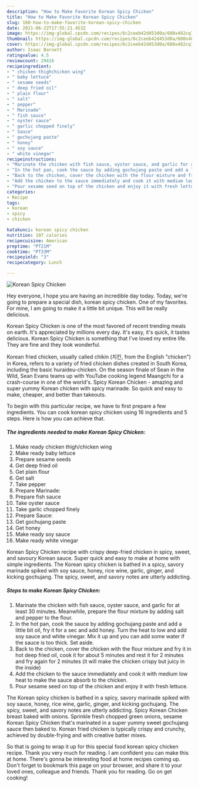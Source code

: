 ```yaml
---
description: "How to Make Favorite Korean Spicy Chicken"
title: "How to Make Favorite Korean Spicy Chicken"
slug: 160-how-to-make-favorite-korean-spicy-chicken
date: 2021-06-22T17:55:21.453Z
image: https://img-global.cpcdn.com/recipes/6c2ceeb42d453d0a/680x482cq70/korean-spicy-chicken-recipe-main-photo.jpg
thumbnail: https://img-global.cpcdn.com/recipes/6c2ceeb42d453d0a/680x482cq70/korean-spicy-chicken-recipe-main-photo.jpg
cover: https://img-global.cpcdn.com/recipes/6c2ceeb42d453d0a/680x482cq70/korean-spicy-chicken-recipe-main-photo.jpg
author: Isaac Barnett
ratingvalue: 4.5
reviewcount: 29416
recipeingredient:
- " chicken thighchicken wing"
- " baby lettuce"
- " sesame seeds"
- " deep fried oil"
- " plain flour"
- " salt"
- " pepper"
- " Marinade"
- " fish sauce"
- " oyster sauce"
- " garlic chopped finely"
- " Sauce"
- " gochujang paste"
- " honey"
- " soy sauce"
- " white vinegar"
recipeinstructions:
- "Marinate the chicken with fish sauce, oyster sauce, and garlic for at least 30 minutes. Meanwhile, prepare the flour mixture by adding salt and pepper to the flour."
- "In the hot pan, cook the sauce by adding gochujang paste and add a little bit oil, fry it for a sec and add honey. Turn the heat to low and add soy sauce and white vinegar. Mix it up and you can add some water if the sauce is too thick. Set aside."
- "Back to the chicken, cover the chicken with the flour mixture and fry it in hot deep fried oil, cook it for about 5 minutes and rest it for 2 minutes and fry again for 2 minutes (it will make the chicken crispy but juicy in the inside)"
- "Add the chicken to the sauce immediately and cook it with medium low heat to make the sauce absorb to the chicken."
- "Pour sesame seed on top of the chicken and enjoy it with fresh lettuce."
categories:
- Recipe
tags:
- korean
- spicy
- chicken

katakunci: korean spicy chicken 
nutrition: 107 calories
recipecuisine: American
preptime: "PT21M"
cooktime: "PT33M"
recipeyield: "3"
recipecategory: Lunch

---
```



![Korean Spicy Chicken](https://img-global.cpcdn.com/recipes/6c2ceeb42d453d0a/680x482cq70/korean-spicy-chicken-recipe-main-photo.jpg)

Hey everyone, I hope you are having an incredible day today. Today, we're going to prepare a special dish, korean spicy chicken. One of my favorites. For mine, I am going to make it a little bit unique. This will be really delicious.

Korean Spicy Chicken is one of the most favored of recent trending meals on earth. It's appreciated by millions every day. It's easy, it's quick, it tastes delicious. Korean Spicy Chicken is something that I've loved my entire life. They are fine and they look wonderful.

Korean fried chicken, usually called chikin (치킨, from the English &#34;chicken&#34;) in Korea, refers to a variety of fried chicken dishes created in South Korea, including the basic huraideu-chicken. On the season finale of Sean in the Wild, Sean Evans teams up with YouTube cooking legend Maangchi for a crash-course in one of the world&#39;s. Spicy Korean Chicken - amazing and super yummy Korean chicken with spicy marinade. So quick and easy to make, cheaper, and better than takeouts.


To begin with this particular recipe, we have to first prepare a few ingredients. You can cook korean spicy chicken using 16 ingredients and 5 steps. Here is how you can achieve that.

<!--inarticleads1-->

##### The ingredients needed to make Korean Spicy Chicken:

1. Make ready  chicken thigh/chicken wing
1. Make ready  baby lettuce
1. Prepare  sesame seeds
1. Get  deep fried oil
1. Get  plain flour
1. Get  salt
1. Take  pepper
1. Prepare  Marinade:
1. Prepare  fish sauce
1. Take  oyster sauce
1. Take  garlic chopped finely
1. Prepare  Sauce:
1. Get  gochujang paste
1. Get  honey
1. Make ready  soy sauce
1. Make ready  white vinegar


Korean Spicy Chicken recipe with crispy deep-fried chicken in spicy, sweet, and savoury Korean sauce. Super quick and easy to make at home with simple ingredients. The Korean spicy chicken is bathed in a spicy, savory marinade spiked with soy sauce, honey, rice wine, garlic, ginger, and kicking gochujang. The spicy, sweet, and savory notes are utterly addicting. 

<!--inarticleads2-->

##### Steps to make Korean Spicy Chicken:

1. Marinate the chicken with fish sauce, oyster sauce, and garlic for at least 30 minutes. Meanwhile, prepare the flour mixture by adding salt and pepper to the flour.
1. In the hot pan, cook the sauce by adding gochujang paste and add a little bit oil, fry it for a sec and add honey. Turn the heat to low and add soy sauce and white vinegar. Mix it up and you can add some water if the sauce is too thick. Set aside.
1. Back to the chicken, cover the chicken with the flour mixture and fry it in hot deep fried oil, cook it for about 5 minutes and rest it for 2 minutes and fry again for 2 minutes (it will make the chicken crispy but juicy in the inside)
1. Add the chicken to the sauce immediately and cook it with medium low heat to make the sauce absorb to the chicken.
1. Pour sesame seed on top of the chicken and enjoy it with fresh lettuce.


The Korean spicy chicken is bathed in a spicy, savory marinade spiked with soy sauce, honey, rice wine, garlic, ginger, and kicking gochujang. The spicy, sweet, and savory notes are utterly addicting. Spicy Korean Chicken breast baked with onions. Sprinkle fresh chopped green onions, sesame Korean Spicy Chicken that&#39;s marinated in a super yummy sweet gochujang sauce then baked to. Korean fried chicken is typically crispy and crunchy, achieved by double-frying and with creative batter mixes. 

So that is going to wrap it up for this special food korean spicy chicken recipe. Thank you very much for reading. I am confident you can make this at home. There's gonna be interesting food at home recipes coming up. Don't forget to bookmark this page on your browser, and share it to your loved ones, colleague and friends. Thank you for reading. Go on get cooking!
